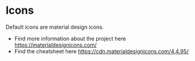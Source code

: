 # Icons
Default icons are material design icons.
- Find more information about the project here https://materialdesignicons.com/
- Find the cheatsheet here https://cdn.materialdesignicons.com/4.4.95/
